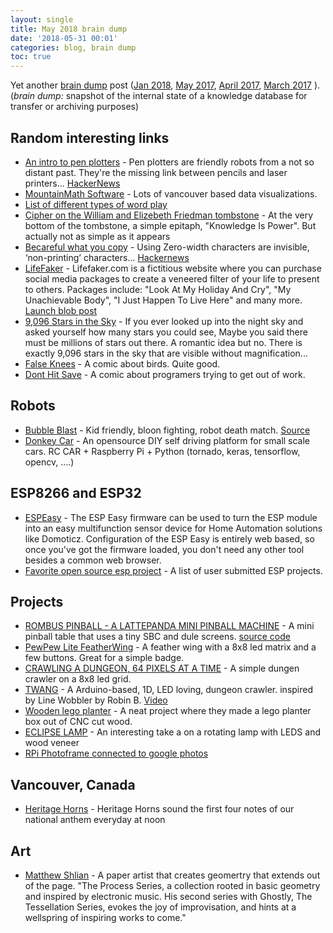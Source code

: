 ```yaml
---
layout: single
title: May 2018 brain dump 
date: '2018-05-31 00:01'
categories: blog, brain dump 
toc: true
---
```


Yet another [brain dump](https://en.wikipedia.org/wiki/Brain_dump) post ([Jan 2018](/january-2018-brain-dump), [May 2017](/notes-from-may_2017), [April 2017](/notes-from-april_2017), [March 2017](/notes-from-march_2017) ). (*brain dump:* snapshot of the internal state of a knowledge database for transfer or archiving purposes) 


## Random interesting links

* [An intro to pen plotters](http://www.tobiastoft.com/posts/an-intro-to-pen-plotters) - Pen plotters are friendly robots from a not so distant past. They're the missing link between pencils and laser printers... [HackerNews](https://news.ycombinator.com/item?id=16495236)
* [MountainMath Software](https://mountainmath.ca/) - Lots of vancouver based data visualizations. 
* [List of different types of word play](https://en.wikipedia.org/wiki/List_of_forms_of_word_play) 
* [Cipher on the William and Elizebeth Friedman tombstone](http://elonka.com/friedman/) - At the very bottom of the tombstone, a simple epitaph, "Knowledge Is Power". But actually not as simple as it appears
* [Becareful what you copy](https://medium.com/@umpox/be-careful-what-you-copy-invisibly-inserting-usernames-into-text-with-zero-width-characters-18b4e6f17b66) - Using Zero-width characters are invisible, ‘non-printing’ characters... [Hackernews](https://news.ycombinator.com/item?id=16749422) 
* [LifeFaker](http://lifefaker.com/?=HackerNews) - Lifefaker.com is a fictitious website where you can purchase social media packages to create a veneered filter of your life to present to others. Packages include: "Look At My Holiday And Cry", "My Unachievable Body", "I Just Happen To Live Here" and many more. [Launch blob post](https://sanctus.io/social-media-mental-health-b1803b6b475f)
* [9,096 Stars in the Sky](http://www.skyandtelescope.com/astronomy-resources/how-many-stars-night-sky-09172014/) - If you ever looked up into the night sky and asked yourself how many stars you could see, Maybe you said there must be millions of stars out there. A romantic idea but no. There is exactly 9,096 stars in the sky that are visible without magnification...
* [False Knees](http://falseknees.com/) - A comic about birds. Quite good. 
* [Dont Hit Save](http://donthitsave.com/) - A comic about programers trying to get out of work. 

## Robots 

* [Bubble Blast](https://www.niklasroy.com/bubbleblast/) - Kid friendly, bloon fighting, robot death match. [Source](https://hackaday.com/2018/03/17/balloons-and-bubbles-make-for-kid-friendly-robot-deathmatch/) 
* [Donkey Car](http://www.donkeycar.com/) - An opensource DIY self driving platform for small scale cars. RC CAR  +  Raspberry Pi + Python (tornado, keras, tensorflow, opencv, ....) 

## ESP8266 and ESP32 

* [ESPEasy](https://www.letscontrolit.com/wiki/index.php/ESPEasy) - The ESP Easy firmware can be used to turn the ESP module into an easy multifunction sensor device for Home Automation solutions like Domoticz. Configuration of the ESP Easy is entirely web based, so once you've got the firmware loaded, you don't need any other tool besides a common web browser.
* [Favorite open source esp project](https://www.reddit.com/r/esp8266/comments/86csl3/whats_your_favorite_open_source_esp_project/) - A list of user submitted ESP projects. 

## Projects 

* [ROMBUS PINBALL - A LATTEPANDA MINI PINBALL MACHINE](https://circuitbeard.co.uk/2018/05/12/rombus-pinball-a-lattepanda-mini-pinball-machine/) - A mini pinball table that uses a tiny SBC and dule screens. [source code](https://github.com/circuitbeard/rombus-pinball) 
* [PewPew Lite FeatherWing](https://www.tindie.com/products/deshipu/pewpew-lite-featherwing/?pt=ac_prod_search) - A feather wing with a 8x8 led matrix and a few buttons. Great for a simple badge.
* [CRAWLING A DUNGEON, 64 PIXELS AT A TIME](https://hackaday.com/2018/05/05/crawling-a-dungeon-64-pixels-at-a-time/) - A simple dungen crawler on a 8x8 led grid. 
* [TWANG](https://github.com/Critters/TWANG) - A Arduino-based, 1D, LED loving, dungeon crawler. inspired by Line Wobbler by Robin B. [Video](https://www.youtube.com/watch?v=9yf_VINmbTE&list=PL1_Z89_x_Dff-XhOxlx6sQ38wJqe1X2M0)
* [Wooden lego planter](http://www.notcot.com/archives/2015/06/plant-experiment1.php) - A neat project where they made a lego planter box out of CNC cut wood. 
* [ECLIPSE LAMP](http://www.instructables.com/id/Eclipse-Lamp/) - An interesting take a on a rotating lamp with LEDS and wood veneer 
* [RPi Photoframe connected to google photos](https://mrworf.github.io/photoframe/2018/02/26/setting-up-photoframe) 

## Vancouver, Canada 

* [Heritage Horns](https://www.canadaplace.ca/experience/heritage-horns/) -  Heritage Horns sound the first four notes of our national anthem everyday at noon

## Art 

* [Matthew Shlian](https://ghostly.com/artists/matthew-shlian) - A paper artist that creates geomertry that extends out of the page. "The Process Series, a collection rooted in basic geometry and inspired by electronic music. His second series with Ghostly, The Tessellation Series, evokes the joy of improvisation, and hints at a wellspring of inspiring works to come." 
